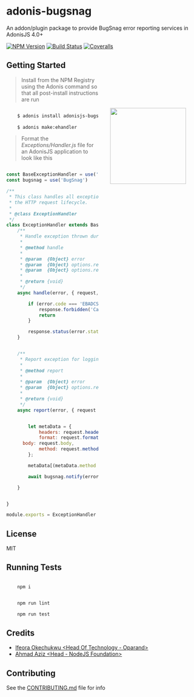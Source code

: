 # adonis-bugsnag

An addon/plugin package to provide BugSnag error reporting services in AdonisJS 4.0+

[![NPM Version][npm-image]][npm-url]
[![Build Status][travis-image]][travis-url]
[![Coveralls][coveralls-image]][coveralls-url]

<img src="http://res.cloudinary.com/adonisjs/image/upload/q_100/v1497112678/adonis-purple_pzkmzt.svg" width="200px" align="right" hspace="30px" vspace="140px">

## Getting Started

>Install from the NPM Registry using the Adonis command so that all post-install instructions are run

```bash

    $ adonis install adonisjs-bugsnag
    
    $ adonis make:ehandler

```

>Format the _Exceptions/Handler.js_ file for an AdonisJS application to look like this

```js

const BaseExceptionHandler = use('BaseExceptionHandler')
const bugsnag = use('BugSnag')

/**
 * This class handles all exceptions thrown during
 * the HTTP request lifecycle.
 *
 * @class ExceptionHandler
 */
class ExceptionHandler extends BaseExceptionHandler {
	/**
	 * Handle exception thrown during the HTTP lifecycle
	 *
	 * @method handle
	 *
	 * @param  {Object} error
	 * @param  {Object} options.request
	 * @param  {Object} options.response
	 *
	 * @return {void}
	 */
	async handle(error, { request, response }) {

		if (error.code === 'EBADCSRFTOKEN') {
			response.forbidden('Cannot process request because this page expired!')
			return
		}

		response.status(error.status).send(error.message)
	}


	/**
	 * Report exception for logging or debugging.
	 *
	 * @method report
	 *
	 * @param  {Object} error
	 * @param  {Object} options.request
	 *
	 * @return {void}
	 */
	async report(error, { request }) {


		let metaData = {
			headers: request.headers(),
			format: request.format(),
      body: request.body,
			method: request.method().toLowerCase()
		};

		metaData[(metaData.method == "get" ? "querystring" : "entity_body")] = request.all()

		await bugsnag.notify(error, request, metaData)

	}


}

module.exports = ExceptionHandler

```

## License

MIT

## Running Tests

```bash

    npm i

```

```bash

	npm run lint

    npm run test

```

## Credits

- [Ifeora Okechukwu <Head Of Technology - Oparand>](https://twitter.com/isocroft)
- [Ahmad Aziz <Head - NodeJS Foundation>](https://instagram.com/dev_amaz)
    
## Contributing

See the [CONTRIBUTING.md](https://github.com/stitchng/adonis-bugsnag/blob/master/CONTRIBUTING.md) file for info

[npm-image]: https://img.shields.io/npm/v/adonisjs-bugsnag.svg?style=flat-square
[npm-url]: https://npmjs.org/package/adonisjs-bugsnag

[travis-image]: https://img.shields.io/travis/stitchng/adonis-bugsnag/master.svg?style=flat-square
[travis-url]: https://travis-ci.org/stitchng/adonis-bugsnag

[coveralls-image]: https://img.shields.io/coveralls/stitchng/adonis-bugsnag/develop.svg?style=flat-square

[coveralls-url]: https://coveralls.io/github/stitchng/adonis-bugsnag
